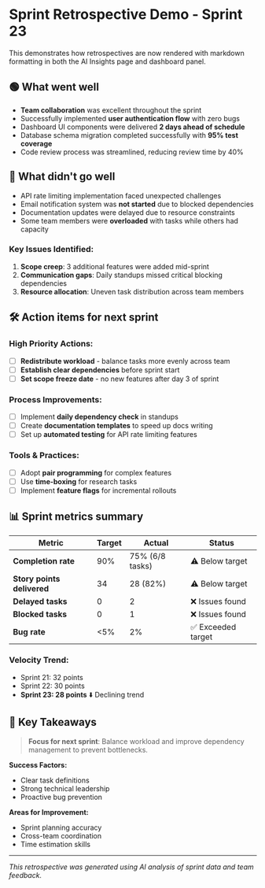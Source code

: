 # Sprint Retrospective Demo - Sprint 23

This demonstrates how retrospectives are now rendered with markdown formatting in both the AI Insights page and dashboard panel.

## 🟢 What went well

- **Team collaboration** was excellent throughout the sprint
- Successfully implemented **user authentication flow** with zero bugs
- Dashboard UI components were delivered **2 days ahead of schedule**
- Database schema migration completed successfully with **95% test coverage**
- Code review process was streamlined, reducing review time by 40%

## 🔴 What didn't go well

- API rate limiting implementation faced unexpected challenges
- Email notification system was **not started** due to blocked dependencies
- Documentation updates were delayed due to resource constraints
- Some team members were **overloaded** with tasks while others had capacity

### Key Issues Identified:

1. **Scope creep**: 3 additional features were added mid-sprint
2. **Communication gaps**: Daily standups missed critical blocking dependencies
3. **Resource allocation**: Uneven task distribution across team members

## 🛠 Action items for next sprint

### High Priority Actions:

- [ ] **Redistribute workload** - balance tasks more evenly across team
- [ ] **Establish clear dependencies** before sprint start
- [ ] **Set scope freeze date** - no new features after day 3 of sprint

### Process Improvements:

- [ ] Implement **daily dependency check** in standups
- [ ] Create **documentation templates** to speed up docs writing
- [ ] Set up **automated testing** for API rate limiting features

### Tools & Practices:

- [ ] Adopt **pair programming** for complex features
- [ ] Use **time-boxing** for research tasks
- [ ] Implement **feature flags** for incremental rollouts

## 📊 Sprint metrics summary

| Metric                     | Target | Actual          | Status             |
| -------------------------- | ------ | --------------- | ------------------ |
| **Completion rate**        | 90%    | 75% (6/8 tasks) | ⚠️ Below target    |
| **Story points delivered** | 34     | 28 (82%)        | ⚠️ Below target    |
| **Delayed tasks**          | 0      | 2               | ❌ Issues found    |
| **Blocked tasks**          | 0      | 1               | ❌ Issues found    |
| **Bug rate**               | <5%    | 2%              | ✅ Exceeded target |

### Velocity Trend:

- Sprint 21: 32 points
- Sprint 22: 30 points
- **Sprint 23: 28 points** ⬇️ Declining trend

## 🎯 Key Takeaways

> **Focus for next sprint**: Balance workload and improve dependency management to prevent bottlenecks.

**Success Factors:**

- Clear task definitions
- Strong technical leadership
- Proactive bug prevention

**Areas for Improvement:**

- Sprint planning accuracy
- Cross-team coordination
- Time estimation skills

---

_This retrospective was generated using AI analysis of sprint data and team feedback._
